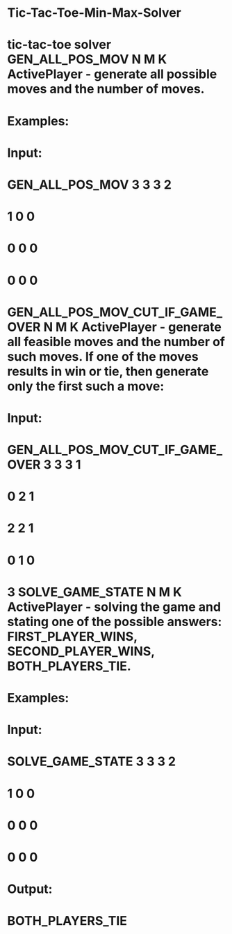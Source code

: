 # Tic-Tac-Toe-Min-Max-Solver
 

# tic-tac-toe solver GEN_ALL_POS_MOV N M K ActivePlayer - generate all possible moves and the number of moves.

# Examples:

# Input:

# GEN_ALL_POS_MOV 3 3 3 2

# 1 0 0
# 0 0 0
# 0 0 0
# GEN_ALL_POS_MOV_CUT_IF_GAME_OVER N M K ActivePlayer - generate all feasible moves and the number of such moves. If one of the moves results in win or tie, then generate only the first such a move:
# Input:

# GEN_ALL_POS_MOV_CUT_IF_GAME_OVER 3 3 3 1

# 0 2 1
# 2 2 1
# 0 1 0
# 3 SOLVE_GAME_STATE N M K ActivePlayer - solving the game and stating one of the possible answers: FIRST_PLAYER_WINS, SECOND_PLAYER_WINS, BOTH_PLAYERS_TIE.

# Examples:

# Input:

# SOLVE_GAME_STATE 3 3 3 2

# 1 0 0
# 0 0 0
# 0 0 0
# Output:

# BOTH_PLAYERS_TIE

